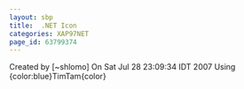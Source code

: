 ```yaml
---
layout: sbp
title:  .NET Icon
categories: XAP97NET
page_id: 63799374
---
```


Created by [~shlomo]
 On Sat Jul 28 23:09:34 IDT 2007
Using {color:blue}TimTam{color}